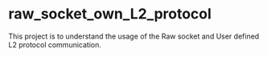 # raw_socket_own_L2_protocol
This project is to understand the usage of the Raw socket and User defined L2 protocol communication.
